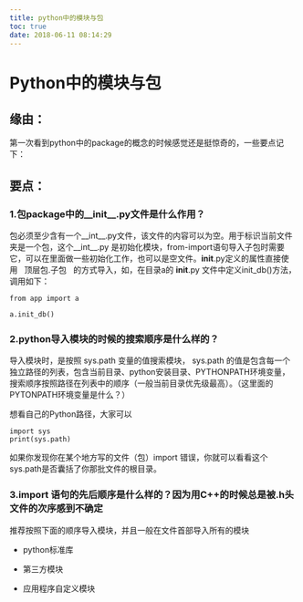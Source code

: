 ```yaml
---
title: python中的模块与包
toc: true
date: 2018-06-11 08:14:29
---
```

# Python中的模块与包

## 缘由：


第一次看到python中的package的概念的时候感觉还是挺惊奇的，一些要点记下：


## 要点：




### 1.包package中的__init__.py文件是什么作用？


包必须至少含有一个__int__.py文件，该文件的内容可以为空。用于标识当前文件夹是一个包，这个__int__.py 是初始化模块，from-import语句导入子包时需要它，可以在里面做一些初始化工作，也可以是空文件。__init__.py定义的属性直接使用   顶层包.子包   的方式导入，如，在目录a的 __init__.py 文件中定义init_db()方法，调用如下：


    from app import a

    a.init_db()




### 2.python导入模块的时候的搜索顺序是什么样的？


导入模块时，是按照 sys.path 变量的值搜索模块， sys.path 的值是包含每一个独立路径的列表，包含当前目录、python安装目录、PYTHONPATH环境变量，搜索顺序按照路径在列表中的顺序（一般当前目录优先级最高）。（这里面的PYTONPATH环境变量是什么？）

想看自己的Python路径，大家可以


    import sys
    print(sys.path)


如果你发现你在某个地方写的文件（包）import 错误，你就可以看看这个sys.path是否囊括了你那批文件的根目录。


### 3.import 语句的先后顺序是什么样的？因为用C++的时候总是被.h头文件的次序感到不确定


推荐按照下面的顺序导入模块，并且一般在文件首部导入所有的模块




  * python标准库


  * 第三方模块


  * 应用程序自定义模块

